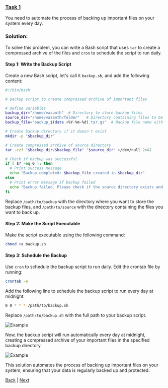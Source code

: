 ### [Task 1](task1.md)
You need to automate the process of backing up important files on your system every day.

### Solution:
To solve this problem, you can write a Bash script that uses `tar` to create a compressed archive of the files and `cron` to schedule the script to run daily.

#### Step 1: Write the Backup Script

Create a new Bash script, let's call it `backup.sh`, and add the following content:

```bash
#!/bin/bash

# Backup script to create compressed archive of important files

# Define variables
backup_dir="/home/vasanth"  # Directory to store backup files
source_dir="/home/vasanth/folder"   # Directory containing files to be backed up
backup_file="backup_$(date +%Y-%m-%d).tar.gz"  # Backup file name with current date

# Create backup directory if it doesn't exist
mkdir -p "$backup_dir"

# Create compressed archive of source directory
tar -czf "$backup_dir/$backup_file" "$source_dir" >/dev/null 2>&1

# Check if backup was successful
if [ $? -eq 0 ]; then
  # Print success message
  echo "Backup completed: $backup_file created in $backup_dir"
else
  # Print error message if backup failed
  echo "Backup failed. Please check if the source directory exists and has appropriate permissions."
fi
```

Replace `/path/to/backup` with the directory where you want to store the backup files, and `/path/to/source` with the directory containing the files you want to back up.

#### Step 2: Make the Script Executable

Make the script executable using the following command:

```bash
chmod +x backup.sh
```

#### Step 3: Schedule the Backup

Use `cron` to schedule the backup script to run daily. Edit the crontab file by running:

```bash
crontab -e
```

Add the following line to schedule the backup script to run every day at midnight:

```bash
0 0 * * * /path/to/backup.sh
```

Replace `/path/to/backup.sh` with the full path to your backup script.

![Example](task1.png)

Now, the backup script will run automatically every day at midnight, creating a compressed archive of your important files in the specified backup directory.

![Example](task1_run.png)

This solution automates the process of backing up important files on your system, ensuring that your data is regularly backed up and protected.

[Back](./tasks.md) | [Next](task2.md)
